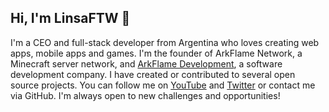 ## Hi, I'm LinsaFTW 👋

I'm a CEO and full-stack developer from Argentina who loves creating web apps, mobile apps and games. I'm the founder of ArkFlame Network, a Minecraft server network, and [ArkFlame Development](https://github.com/arkflame), a software development company. I have created or contributed to several open source projects. You can follow me on [YouTube](https://www.youtube.com/c/LinsaFTW) and [Twitter](https://twitter.com/LinsaFTW) or contact me via GitHub. I'm always open to new challenges and opportunities!
